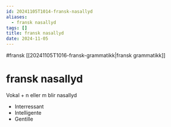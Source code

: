 ```yaml
---
id: 20241105T1014-fransk-nasallyd
aliases:
  - fransk nasallyd
tags: []
title: fransk nasallyd
date: 2024-11-05
---
```


#fransk [[20241105T1016-fransk-grammatikk|fransk grammatikk]]

# fransk nasallyd

Vokal + n eller m blir nasallyd

- Interressant
- Intelligente
- Gentille
